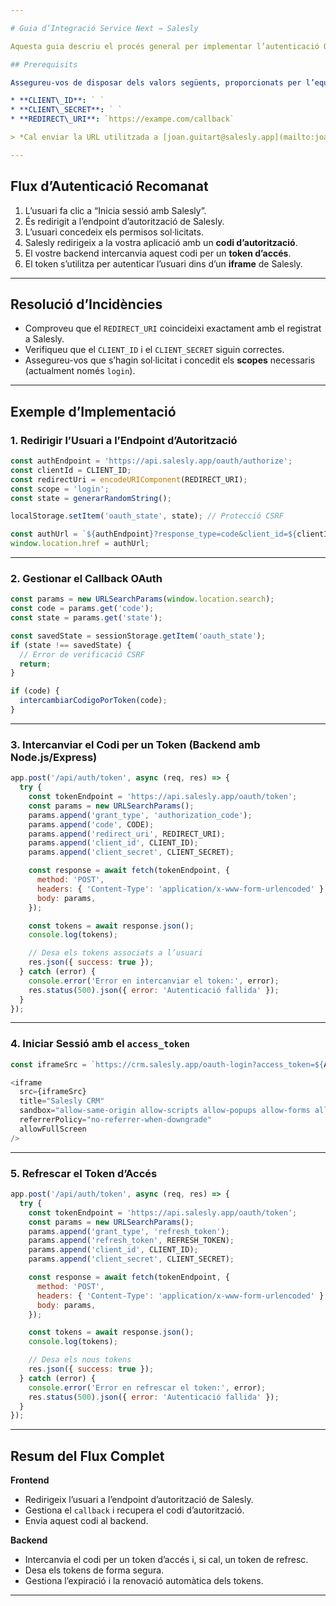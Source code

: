 ```yaml
---

# Guia d’Integració Service Next → Salesly

Aquesta guia descriu el procés general per implementar l’autenticació OAuth de Salesly a la vostra aplicació, mitjançant la integració en forma d’**iframe** de Salesly.

## Prerequisits

Assegureu-vos de disposar dels valors següents, proporcionats per l’equip de Salesly:

* **CLIENT\_ID**: ` `
* **CLIENT\_SECRET**: ` `
* **REDIRECT\_URI**: `https://exampe.com/callback`

> *Cal enviar la URL utilitzada a [joan.guitart@salesly.app](mailto:joan.guitart@salesly.app).*

---
```


## Flux d’Autenticació Recomanat

1. L’usuari fa clic a “Inicia sessió amb Salesly”.
2. És redirigit a l’endpoint d’autorització de Salesly.
3. L’usuari concedeix els permisos sol·licitats.
4. Salesly redirigeix a la vostra aplicació amb un **codi d’autorització**.
5. El vostre backend intercanvia aquest codi per un **token d’accés**.
6. El token s’utilitza per autenticar l’usuari dins d’un **iframe** de Salesly.

---

## Resolució d’Incidències

* Comproveu que el `REDIRECT_URI` coincideixi exactament amb el registrat a Salesly.
* Verifiqueu que el `CLIENT_ID` i el `CLIENT_SECRET` siguin correctes.
* Assegureu-vos que s’hagin sol·licitat i concedit els **scopes** necessaris (actualment només `login`).

---

## Exemple d’Implementació

### 1. Redirigir l’Usuari a l’Endpoint d’Autorització

```javascript
const authEndpoint = 'https://api.salesly.app/oauth/authorize';
const clientId = CLIENT_ID;
const redirectUri = encodeURIComponent(REDIRECT_URI);
const scope = 'login';
const state = generarRandomString();

localStorage.setItem('oauth_state', state); // Protecció CSRF

const authUrl = `${authEndpoint}?response_type=code&client_id=${clientId}&redirect_uri=${redirectUri}&scope=${scope}&state=${state}`;
window.location.href = authUrl;
```

---

### 2. Gestionar el Callback OAuth

```javascript
const params = new URLSearchParams(window.location.search);
const code = params.get('code');
const state = params.get('state');

const savedState = sessionStorage.getItem('oauth_state');
if (state !== savedState) {
  // Error de verificació CSRF
  return;
}

if (code) {
  intercambiarCodigoPorToken(code);
}
```

---

### 3. Intercanviar el Codi per un Token (Backend amb Node.js/Express)

```javascript
app.post('/api/auth/token', async (req, res) => {
  try {
    const tokenEndpoint = 'https://api.salesly.app/oauth/token';
    const params = new URLSearchParams();
    params.append('grant_type', 'authorization_code');
    params.append('code', CODE);
    params.append('redirect_uri', REDIRECT_URI);
    params.append('client_id', CLIENT_ID);
    params.append('client_secret', CLIENT_SECRET);

    const response = await fetch(tokenEndpoint, {
      method: 'POST',
      headers: { 'Content-Type': 'application/x-www-form-urlencoded' },
      body: params,
    });

    const tokens = await response.json();
    console.log(tokens);

    // Desa els tokens associats a l’usuari
    res.json({ success: true });
  } catch (error) {
    console.error('Error en intercanviar el token:', error);
    res.status(500).json({ error: 'Autenticació fallida' });
  }
});
```

---

### 4. Iniciar Sessió amb el `access_token`

```javascript
const iframeSrc = `https://crm.salesly.app/oauth-login?access_token=${ACCESS_TOKEN}`;

<iframe
  src={iframeSrc}
  title="Salesly CRM"
  sandbox="allow-same-origin allow-scripts allow-popups allow-forms allow-storage-access-by-user-activation allow-top-navigation"
  referrerPolicy="no-referrer-when-downgrade"
  allowFullScreen
/>
```

---

### 5. Refrescar el Token d’Accés

```javascript
app.post('/api/auth/token', async (req, res) => {
  try {
    const tokenEndpoint = 'https://api.salesly.app/oauth/token';
    const params = new URLSearchParams();
    params.append('grant_type', 'refresh_token');
    params.append('refresh_token', REFRESH_TOKEN);
    params.append('client_id', CLIENT_ID);
    params.append('client_secret', CLIENT_SECRET);

    const response = await fetch(tokenEndpoint, {
      method: 'POST',
      headers: { 'Content-Type': 'application/x-www-form-urlencoded' },
      body: params,
    });

    const tokens = await response.json();
    console.log(tokens);

    // Desa els nous tokens
    res.json({ success: true });
  } catch (error) {
    console.error('Error en refrescar el token:', error);
    res.status(500).json({ error: 'Autenticació fallida' });
  }
});
```

---

## Resum del Flux Complet

**Frontend**

* Redirigeix l’usuari a l’endpoint d’autorització de Salesly.
* Gestiona el `callback` i recupera el codi d’autorització.
* Envia aquest codi al backend.

**Backend**

* Intercanvia el codi per un token d’accés i, si cal, un token de refresc.
* Desa els tokens de forma segura.
* Gestiona l’expiració i la renovació automàtica dels tokens.

---
